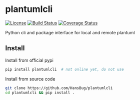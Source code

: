 # plantumlcli

[![License](https://img.shields.io/badge/License-Apache%202.0-blue.svg)](https://opensource.org/licenses/Apache-2.0)
[![Build Status](https://travis-ci.com/HansBug/plantumlcli.svg?branch=main)](https://travis-ci.com/HansBug/plantumlcli)
[![Coverage Status](https://coveralls.io/repos/github/HansBug/plantumlcli/badge.svg?branch=main&t=xTcibj)](https://coveralls.io/github/HansBug/plantumlcli?branch=main)

Python cli and package interface for local and remote plantuml

## Install

Install from official pypi

```bash
pip install plantumlcli  # not online yet, do not use
```

Install from source code

```bash
git clone https://github.com/HansBug/plantumlcli
cd plantumlcli && pip install .
```

